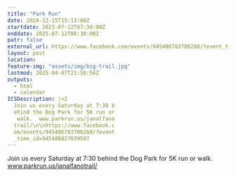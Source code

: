 ```yaml
---
title: "Park Run"
date: 2024-12-15T15:13:00Z
startdate: 2025-07-12T07:30:00Z
enddate: 2025-07-12T08:30:00Z
patr: false
external_url: https://www.facebook.com/events/945486783706268/?event_time_id=945486827039597
layout: post
location: 
feature-img: "assets/img/big-trail.jpg"
lastmod: 2025-04-07T21:58:56Z
outputs:
  - html
  - calendar
ICSDescription: |+2
  Join us every Saturday at 7:30 b  ehind the Dog Park for 5K run or   walk.  www.parkrun.us/janalfano  trail/\n\nhttps://www.facebook.c  om/events/945486783706268/?event  _time_id=945486827039597
---
```


Join us every Saturday at 7&#58;30 behind the Dog Park for 5K run or walk.  www.parkrun.us/janalfanotrail/<br>
  <br>
  
